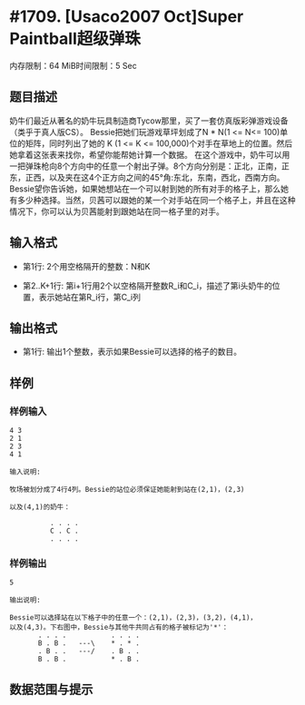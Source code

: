 # #1709. [Usaco2007 Oct]Super Paintball超级弹珠

内存限制：64 MiB时间限制：5 Sec

## 题目描述

奶牛们最近从著名的奶牛玩具制造商Tycow那里，买了一套仿真版彩弹游戏设备（类乎于真人版CS）。 Bessie把她们玩游戏草坪划成了N * N(1 <= N<= 100)单位的矩阵，同时列出了她的 K (1 <= K <= 100,000)个对手在草地上的位置。然后她拿着这张表来找你，希望你能帮她计算一个数据。 在这个游戏中，奶牛可以用一把弹珠枪向8个方向中的任意一个射出子弹。8个方向分别是：正北，正南，正东，正西，以及夹在这4个正方向之间的45&deg;角:东北，东南，西北，西南方向。 Bessie望你告诉她，如果她想站在一个可以射到她的所有对手的格子上，那么她有多少种选择。当然，贝茜可以跟她的某一个对手站在同一个格子上，并且在这种情况下，你可以认为贝茜能射到跟她站在同一格子里的对手。 

## 输入格式

* 第1行: 2个用空格隔开的整数：N和K 

* 第2..K+1行: 第i+1行用2个以空格隔开整数R_i和C_i，描述了第i头奶牛的位置，表示她站在第R_i行，第C_i列

## 输出格式

* 第1行: 输出1个整数，表示如果Bessie可以选择的格子的数目。 

## 样例

### 样例输入

    
    4 3
    2 1
    2 3
    4 1
    
    输入说明:
    
    牧场被划分成了4行4列。Bessie的站位必须保证她能射到站在(2,1)，(2,3)
    
    以及(4,1)的奶牛：
    
              . . . .
              C . C .
              . . . .   
    

### 样例输出

    
    5
    
    输出说明:
    
    Bessie可以选择站在以下格子中的任意一个：(2,1)，(2,3)，(3,2)，(4,1)，
    以及(4,3)。下右图中，Bessie与其他牛共同占有的格子被标记为'*'：
           . . . .           . . . .
           B . B .   ---\    * . * .
           . B . .   ---/    . B . .
           B . B .           * . B .
    

## 数据范围与提示
